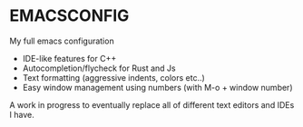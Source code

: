 # EMACSCONFIG
My full emacs configuration 

- IDE-like features for C++
- Autocompletion/flycheck for Rust and Js
- Text formatting (aggressive indents, colors etc..)
- Easy window management using numbers  (with M-o + window number)

A work in progress to eventually replace all of different text editors and IDEs I have.
